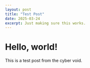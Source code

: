 ```yaml
---
layout: post
title: "Test Post"
date: 2025-03-24
excerpt: Just making sure this works.
---
```


# Hello, world!

This is a test post from the cyber void.
